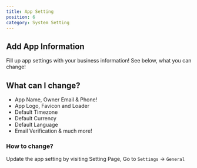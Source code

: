 ```yaml
---
title: App Setting
position: 6
category: System Setting
---
```


## Add App Information
Fill up app settings with your business information! See below, what you can change!

## What can I change?
- App Name, Owner Email & Phone!
- App Logo, Favicon and Loader
- Default Timezone
- Default Currency
- Default Language
- Email Verification & much more!

### How to change?

Update the app setting by visiting Setting Page, Go to `Settings` -> `General`

